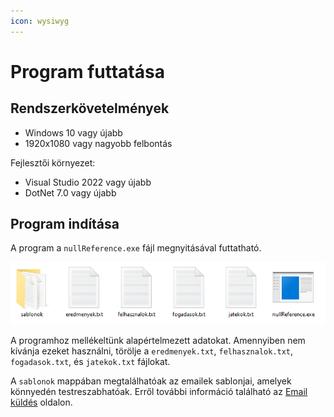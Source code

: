 ```yaml
---
icon: wysiwyg
---
```

# Program futtatása
## Rendszerkövetelmények
- Windows 10 vagy újabb
- 1920x1080 vagy nagyobb felbontás

Fejlesztői környezet:

- Visual Studio 2022 vagy újabb
- DotNet 7.0 vagy újabb 

## Program indítása
A program a `nullReference.exe` fájl megnyitásával futtatható.

![Fájlok](../img/fejlesztoi/futtatas/fajlok.png)

A programhoz mellékeltünk alapértelmezett adatokat. Amennyiben nem kívánja ezeket használni, törölje a `eredmenyek.txt`, 
`felhasznalok.txt`, `fogadasok.txt`, és `jatekok.txt` fájlokat.

A `sablonok` mappában megtalálhatóak az emailek sablonjai, amelyek könnyedén testreszabhatóak. Erről további információ 
található az [Email küldés](email.md) oldalon.
